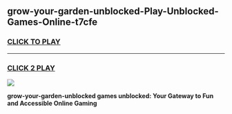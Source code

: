 
## grow-your-garden-unblocked-Play-Unblocked-Games-Online-t7cfe
<h3>
<a href="https://premium76.site?title=grow-your-garden-unblocked&ref=25A">CLICK TO PLAY</a></h3>
<hr>

<h3>
<a href="https://premium76.site?title=grow-your-garden-unblocked&ref=25A">CLICK 2 PLAY</a>
  
</h3>

<a href="https://premium76.site?title=grow-your-garden-unblocked&ref=25A"><img src="https://clearcache.store/games.png"></a>


**grow-your-garden-unblocked games unblocked: Your Gateway to Fun and Accessible Online Gaming**
